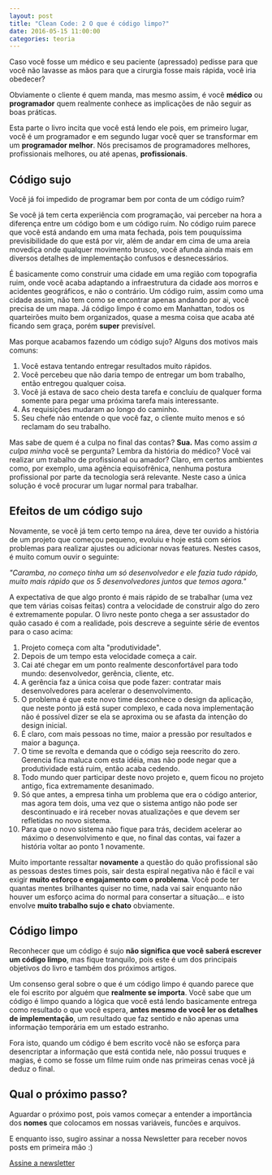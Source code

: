 ```yaml
---
layout: post
title: "Clean Code: 2 O que é código limpo?"
date: 2016-05-15 11:00:00
categories: teoria
---
```


<div class="post-impact-1">
    <p>Caso você fosse um médico e seu paciente (apressado) pedisse para que você não lavasse as mãos para que a cirurgia fosse mais rápida, você iria obedecer?</p>
</div>

Obviamente o cliente é quem manda, mas mesmo assim, é você **médico** ou **programador** quem realmente conhece as implicações de não seguir as boas práticas.

Esta parte o livro incita que você está lendo ele pois, em primeiro lugar, você é um programador e em segundo lugar você quer se transformar em um **programador melhor**. Nós precisamos de programadores melhores, profissionais melhores, ou até apenas, **profissionais**.

## Código sujo

Você já foi impedido de programar bem por conta de um código ruim?

Se você já tem certa experiência com programação, vai perceber na hora a diferença entre um código bom e um código ruim. No código ruim parece que você está andando em uma mata fechada, pois tem pouquíssima previsibilidade do que está por vir, além de andar em cima de uma areia movediça onde qualquer movimento brusco, você afunda ainda mais em diversos detalhes de implementação confusos e desnecessários.

É basicamente como construir uma cidade em uma região com topografia ruim, onde você acaba adaptando a infraestrutura da cidade aos morros e acidentes geográficos, e não o contrário. Um código ruim, assim como uma cidade assim, não tem como se encontrar apenas andando por ai, você precisa de um mapa. Já código limpo é como em Manhattan, todos os quarteirões muito bem organizados, quase a mesma coisa que acaba até ficando sem graça, porém **super** previsível.

Mas porque acabamos fazendo um código sujo? Alguns dos motivos mais comuns:

1. Você estava tentando entregar resultados muito rápidos.
2. Você percebeu que não daria tempo de entregar um bom trabalho, então entregou qualquer coisa.
3. Você já estava de saco cheio desta tarefa e concluiu de qualquer forma somente para pegar uma próxima tarefa mais interessante.
4. As requisições mudaram ao longo do caminho.
5. Seu chefe não entende o que você faz, o cliente muito menos e só reclamam do seu trabalho.

Mas sabe de quem é a culpa no final das contas? **Sua.** Mas como assim *a culpa minha* você se pergunta? Lembra da história do médico? Você vai realizar um trabalho de profissional ou amador? Claro, em certos ambientes como, por exemplo, uma agência equisofrênica, nenhuma postura profissional por parte da tecnologia será relevante. Neste caso a única solução é você procurar um lugar normal para trabalhar.


## Efeitos de um código sujo

Novamente, se você já tem certo tempo na área, deve ter ouvido a história de um projeto que começou pequeno, evoluiu e hoje está com sérios problemas para realizar ajustes ou adicionar novas features. Nestes casos, é muito comum ouvir o seguinte:

<div class="post-impact-1">
    <p><i>"Caramba, no começo tinha um só desenvolvedor e ele fazia tudo rápido, muito mais rápido que os 5 desenvolvedores juntos que temos agora."</i></p>
</div>

A expectativa de que algo pronto é mais rápido de se trabalhar (uma vez que tem várias coisas feitas) contra a velocidade de construir algo do zero é extremamente popular. O livro neste ponto chega a ser assustador do quão casado é com a realidade, pois descreve a seguinte série de eventos para o caso acima:

1. Projeto começa com alta "produtividade".
2. Depois de um tempo esta velocidade começa a cair.
3. Cai até chegar em um ponto realmente desconfortável para todo mundo: desenvolvedor, gerência, cliente, etc.
4. A gerência faz a única coisa que pode fazer: contratar mais desenvolvedores para acelerar o desenvolvimento.
5. O problema é que este novo time desconhece o design da aplicação, que neste ponto já está super complexo, e cada nova implementação não é possível dizer se ela se aproxima ou se afasta da intenção do design inicial.
6. É claro, com mais pessoas no time, maior a pressão por resultados e maior a bagunça.
7. O time se revolta e demanda que o código seja reescrito do zero. Gerencia fica maluca com esta idéia, mas não pode negar que a produtividade está ruim, então acaba cedendo.
8. Todo mundo quer participar deste novo projeto e, quem ficou no projeto antigo, fica extremamente desanimado.
9. Só que antes, a empresa tinha um problema que era o código anterior, mas agora tem dois, uma vez que o sistema antigo não pode ser descontinuado e irá receber novas atualizações e que devem ser refletidas no novo sistema.
10. Para que o novo sistema não fique para trás, decidem acelerar ao máximo o desenvolvimento e que, no final das contas, vai fazer a história voltar ao ponto 1 novamente.

Muito importante ressaltar **novamente** a questão do quão profissional são as pessoas destes times pois, sair desta espiral negativa não é fácil e vai exigir **muito esforço e engajamento com o problema**. Você pode ter quantas mentes brilhantes quiser no time, nada vai sair enquanto não houver um esforço acima do normal para consertar a situação... e isto envolve **muito trabalho sujo e chato** obviamente.


## Código limpo

Reconhecer que um código é sujo **não significa que você saberá escrever um código limpo**, mas fique tranquilo, pois este é um dos principais objetivos do livro e também dos próximos artigos.

Um consenso geral sobre o que é um código limpo é quando parece que ele foi escrito por alguém que **realmente se importa**. Você sabe que um código é limpo quando a lógica que você está lendo basicamente entrega como resultado o que você espera, **antes mesmo de você ler os detalhes de implementação**, um resultado que faz sentido e não apenas uma informação temporária em um estado estranho.

Fora isto, quando um código é bem escrito você não se esforça para desencriptar a informação que está contida nele, não possui truques e magias, é como se fosse um filme ruim onde nas primeiras cenas você já deduz o final.

## Qual o próximo passo?

Aguardar o próximo post, pois vamos começar a entender a importância dos **nomes** que colocamos em nossas variáveis, funcões e arquivos.

E enquanto isso, sugiro assinar a nossa Newsletter para receber novos posts em primeira mão :)

<div class="margin-top--2">
  <a class="button button-border button-medium" href="#newsletter">
    Assine a newsletter
  </a>
</div>
